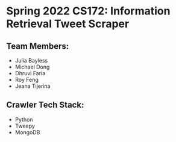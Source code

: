 # Spring 2022 CS172: Information Retrieval Tweet Scraper

## Team Members:
* Julia Bayless
* Michael Dong
* Dhruvi Faria
* Roy Feng
* Jeana Tijerina

## Crawler Tech Stack:
* Python
* Tweepy
* MongoDB